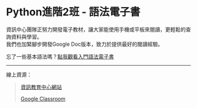 # Python進階2班 - 語法電子書

資訊中心團隊正努力開發電子教材，讓大家能使用手機或平板來閱讀，更輕鬆的查詢資料與學習。  
我們也加緊腳步開發Google Doc版本，致力於提供最好的閱讀經驗。

忘了一些基本語法嗎？[點我觀看入門語法電子書](https://www.gitbook.com/read/book/iecnknu/python-basic-ebook?key=20170902)

---

線上資源：

> [資訊教育中心網站](/nknucsec.com)
>
> [Google Classroom](https://classroom.google.com/c/MTE4MDYzMTg0Mjha)